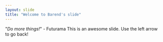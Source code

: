 ```yaml
---
layout: slide
title: "Welcome to Barend's slide"
---
```

"*Do more things!*" - Futurama
This is an awesome slide.
Use the left arrow to go back!
